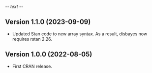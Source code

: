 -*- text -*-

Version 1.1.0 (2023-09-09)
-------------------------

* Updated Stan code to new array syntax.  As a result, disbayes now requires rstan 2.26.


Version 1.0.0 (2022-08-05)
-------------------------

* First CRAN release.
